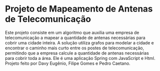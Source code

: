 <body>
        <h1>Projeto de Mapeamento de Antenas de Telecomunicação</h1>
        <p>Este projeto consiste em um algoritmo que auxilia uma empresa de telecomunicação a mapear a quantidade de antenas necessárias para cobrir uma cidade inteira. A solução utiliza grafos para modelar a cidade e encontrar o caminho mais curto entre os postes de telecomunicação, permitindo que a empresa calcule a quantidade de antenas necessárias para cobrir toda a área. Ele é uma aplicação Spring com JavaScript e Html. Projeto feito por Davy Eugênio, Filipe Gomes e Pedro Caetano.</p>
</body>

